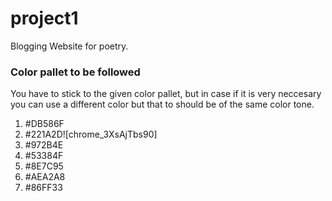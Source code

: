 # project1
Blogging Website for poetry. 
### Color pallet to be followed
You have to stick to the given color pallet, but in case if it is very neccesary you can use a different color but that to should be of the same color tone.
1. #DB586F
2. #221A2D![chrome_3XsAjTbs90]
3. #972B4E
4. #53384F
5. #8E7C95
6. #AEA2A8
7. #86FF33
